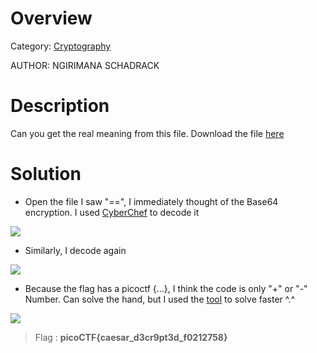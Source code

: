 # Overview 
Category: [Cryptography]()

AUTHOR: NGIRIMANA SCHADRACK

# Description
Can you get the real meaning from this file.
Download the file [here](https://artifacts.picoctf.net/c_titan/109/enc_flag)

# Solution
- Open the file I saw "==", I immediately thought of the Base64 encryption. I used [CyberChef](https://cyberchef.org/) to decode it
<img src="https://i.imgur.com/O7kdJk2.png">

- Similarly, I decode again
<img src="https://i.imgur.com/bCXSyR1.png">

- Because the flag has a picoctf {...}, I think the code is only "+" or "-" Number. Can solve the hand, but I used the [tool](https://www.dcode.fr/caesar-cipher) to solve faster ^.^
<img src="https://i.imgur.com/RgNXCfe.png">

>Flag : **picoCTF{caesar_d3cr9pt3d_f0212758}**